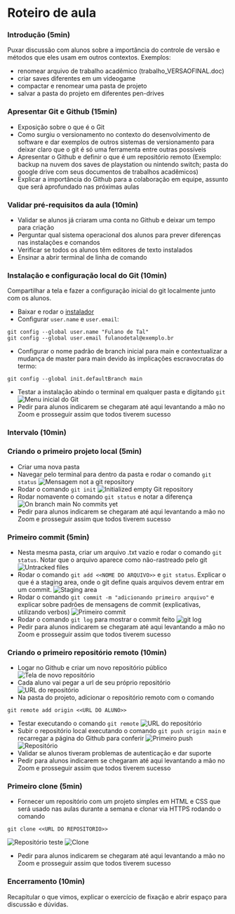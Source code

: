# Roteiro de aula

### Introdução (5min)
Puxar discussão com alunos sobre a importância do controle de versão e métodos que eles usam em outros contextos.
Exemplos: 
-  renomear arquivo de trabalho acadêmico (trabalho_VERSAOFINAL.doc)
-  criar saves diferentes em um videogame
-  compactar e renomear uma pasta de projeto
-  salvar a pasta do projeto em diferentes pen-drives

### Apresentar Git e Github (15min)
- Exposição sobre o que é o Git
- Como surgiu o versionamento no contexto do desenvolvimento de software e dar exemplos de outros sistemas de versionamento para deixar claro que o git é só uma ferramenta entre outras possíveis
- Apresentar o Github e definir o que é um repositório remoto (Exemplo: backup na nuvem dos saves de playstation ou nintendo switch; pasta do google drive com seus documentos de trabalhos acadêmicos)
- Explicar a importância do Github para a colaboração em equipe, assunto que será aprofundado nas próximas aulas

### Validar pré-requisitos da aula (10min)
- Validar se alunos já criaram uma conta no Github e deixar um tempo para criação
- Perguntar qual sistema operacional dos alunos para prever diferenças nas instalações e comandos
- Verificar se todos os alunos têm editores de texto instalados
- Ensinar a abrir terminal de linha de comando

### Instalação e configuração local do Git (10min)
Compartilhar a tela e fazer a configuração inicial do git localmente junto com os alunos.

-   Baixar e rodar o [instalador](https://git-scm.com/downloads)
-   Configurar `user.name` e `user.email`:
```
git config --global user.name "Fulano de Tal"
git config --global user.email fulanodetal@exemplo.br
```
- Configurar o nome padrão de branch inicial para main e contextualizar a mudança de master para main devido às implicações escravocratas do termo:
```
git config --global init.defaultBranch main
```
- Testar a instalação abindo o terminal em qualquer pasta e digitando `git` ![Menu inicial do Git](img/img-01.png)
- Pedir para alunos indicarem se chegaram até aqui levantando a mão no Zoom e prosseguir assim que todos tiverem sucesso

### Intervalo (10min)
  
### Criando o primeiro projeto local (5min)
- Criar uma nova pasta
- Navegar pelo terminal para dentro da pasta e rodar o comando `git status` ![Mensagem not a git repository](img/img-02.png)
- Rodar o comando `git init` ![Initialized empty Git repository](img/img-03.png)
- Rodar nomavente o comando `git status` e notar a diferença ![On branch main No commits yet](img/img-04.png)
- Pedir para alunos indicarem se chegaram até aqui levantando a mão no Zoom e prosseguir assim que todos tiverem sucesso

### Primeiro commit (5min)
- Nesta mesma pasta, criar um arquivo .txt vazio e rodar o comando `git status`. Notar que o arquivo aparece como não-rastreado pelo git ![Untracked files](img/img-05.png)
- Rodar o comando `git add <<NOME DO ARQUIVO>>` e `git status`. Explicar o que é a staging area, onde o git define quais arquivos devem entrar em um commit.
![Staging area](img/img-06.png)
- Rodar o comando `git commit -m "adicionando primeiro arquivo"` e explicar sobre padrões de mensagens de commit (explicativas, utilizando verbos)
![Primeiro commit](img/img-07.png)
- Rodar o comando `git log` para mostrar o commit feito
![git log](img/img-08.png)
- Pedir para alunos indicarem se chegaram até aqui levantando a mão no Zoom e prosseguir assim que todos tiverem sucesso

### Criando o primeiro repositório remoto (10min)
- Logar no Github e criar um novo repositório público
![Tela de novo repositório](img/img-09.png)
- Cada aluno vai pegar a url de seu próprio repositório
![URL do repositório](img/img-10.png)
- Na pasta do projeto, adicionar o repositório remoto com o comando
```
git remote add origin <<URL DO ALUNO>>
```
- Testar executando o comando `git remote`
![URL do repositório](img/img-11.png)
- Subir o repositório local executando o comando `git push origin main` e recarregar a página do Github para conferir
![Primeiro push](img/img-12.png)
![Repositório](img/img-13.png)
- Validar se alunos tiveram problemas de autenticação e dar suporte
- Pedir para alunos indicarem se chegaram até aqui levantando a mão no Zoom e prosseguir assim que todos tiverem sucesso

### Primeiro clone (5min)
- Fornecer um repositório com um projeto simples em HTML e CSS que será usado nas aulas durante a semana e clonar via HTTPS rodando o comando
```
git clone <<URL DO REPOSITORIO>>
```
![Repositório teste](img/img-14.png)
![Clone](img/img-15.png)
- Pedir para alunos indicarem se chegaram até aqui levantando a mão no Zoom e prosseguir assim que todos tiverem sucesso

### Encerramento (10min)
Recapitular o que vimos, explicar o exercício de fixação e abrir espaço para discussão e dúvidas. 
